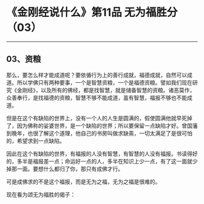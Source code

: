 # 《金刚经说什么》第11品 无为福胜分（03）

------

## 03、资粮

那么，要怎么样才能成道呢？要依循行为上的善行成就，福德成就，自然可以成道。所以学佛只有两种要事，一个是智慧资粮，一个是福德资粮。譬如我们现在研究《金刚经》，以及所有的佛经，都是找智慧，就是储备智慧的资粮。诸恶莫作，众善奉行，是找福德的资粮，智慧不够不能成道，虽有智慧，福报不够也不能成道。

但是在这个有缺陷的世界上，没有一个人的人生是圆满的，假使圆满他就早死掉了，因为佛称的娑婆世界，是一个缺陷的世界；所以要保留一点缺陷才好。曾国藩到晚年，也很了解这个道理，他自己的书房叫做求缺斋，一切太满足了是很可怕的，希望求到一点缺陷。

因此在这个有缺陷的世界，有福报的人没有智慧，有智慧的人没有福报。书读得好的，多半是福报差一点；命运好一点的人，多半在知识上少一点，有了这一面就少掉那一面。要想什么都归了你，那只有成佛才行。

可是成佛求的不是这个福报，而是无为之福，无为之福是很难的。

现在看为颂无为福胜的偈子：


